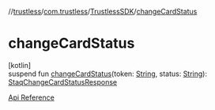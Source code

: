 //[trustless](../../../index.md)/[com.trustless](../index.md)/[TrustlessSDK](index.md)/[changeCardStatus](change-card-status.md)

# changeCardStatus

[kotlin]\
suspend fun [changeCardStatus](change-card-status.md)(token: [String](https://kotlinlang.org/api/latest/jvm/stdlib/kotlin/-string/index.html), status: [String](https://kotlinlang.org/api/latest/jvm/stdlib/kotlin/-string/index.html)): [StaqChangeCardStatusResponse](../../com.trustless.requests.cards/-staq-change-card-status-response/index.md)

[Api Reference](https://developer.finto.io/docs/apis/cards#/Cards/Set%20status)
